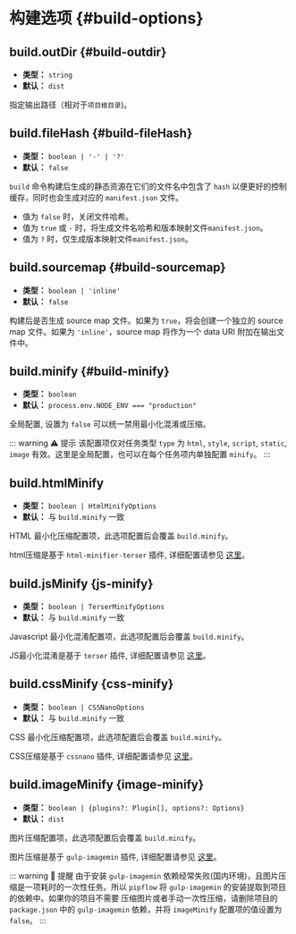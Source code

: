 # 构建选项 {#build-options}

## build.outDir {#build-outdir}

- **类型：** `string`
- **默认：** `dist`

指定输出路径（相对于`项目根目录`)。


## build.fileHash {#build-fileHash}

- **类型：** `boolean | '-' | '?'`
- **默认：** `false`

`build` 命令构建后生成的静态资源在它们的文件名中包含了 `hash` 以便更好的控制缓存，同时也会生成对应的 `manifest.json` 文件。
- 值为 `false` 时，关闭文件哈希。
- 值为 `true` 或 `-` 时，将生成文件名哈希和版本映射文件`manifest.json`。
- 值为 `?` 时，仅生成版本映射文件`manifest.json`。

## build.sourcemap {#build-sourcemap}

- **类型：** `boolean | 'inline'`
- **默认：** `false`

构建后是否生成 source map 文件。如果为 `true`，将会创建一个独立的 source map 文件。如果为 `'inline'`，source map 将作为一个 data URI 附加在输出文件中。


## build.minify {#build-minify}

- **类型：** `boolean`
- **默认：** `process.env.NODE_ENV === "production"`

全局配置, 设置为 `false` 可以统一禁用最小化混淆或压缩。

::: warning ⚠️ 提示
该配置项仅对任务类型 `type` 为 `html`, `style`, `script`, `static`, `image` 有效。这里是全局配置，也可以在每个任务项内单独配置 `minify`。
:::


## build.htmlMinify

- **类型：** `boolean | HtmlMinifyOptions`
- **默认：** 与 `build.minify` 一致

HTML 最小化压缩配置项，此选项配置后会覆盖 `build.minify`。

html压缩是基于 `html-minifier-terser` 插件, 详细配置请参见 [这里](https://terser.org/html-minifier-terser/)。


## build.jsMinify {js-minify}

- **类型：** `boolean | TerserMinifyOptions`
- **默认：** 与 `build.minify` 一致


Javascript 最小化混淆配置项，此选项配置后会覆盖 `build.minify`。

JS最小化混淆是基于 `terser` 插件, 详细配置请参见 [这里](https://terser.org/docs/options/)。


## build.cssMinify {css-minify}

- **类型：** `boolean | CSSNanoOptions`
- **默认：** 与 `build.minify` 一致

CSS 最小化压缩配置项，此选项配置后会覆盖 `build.minify`。

CSS压缩是基于 `cssnano` 插件, 详细配置请参见 [这里](https://cssnano.co/docs/config-file/)。


## build.imageMinify {image-minify}

- **类型：** `boolean | {plugins?: Plugin[], options?: Options}`
- **默认：** `dist`

图片压缩配置项，此选项配置后会覆盖 `build.minify`。

图片压缩是基于 `gulp-imagemin` 插件, 详细配置请参见 [这里](https://www.npmjs.com/package/gulp-imagemin)。

::: warning 🚨 提醒
由于安装 `gulp-imagemin` 依赖经常失败(国内环境)，且图片压缩是一项耗时的一次性任务。所以 `pipflow` 将 `gulp-imagemin` 的安装提取到项目的依赖中。如果你的项目不需要 压缩图片或者手动一次性压缩，请删除项目的 `package.json` 中的 `gulp-imagemin` 依赖，并将 `imageMinify` 配置项的值设置为 `false`。
:::
